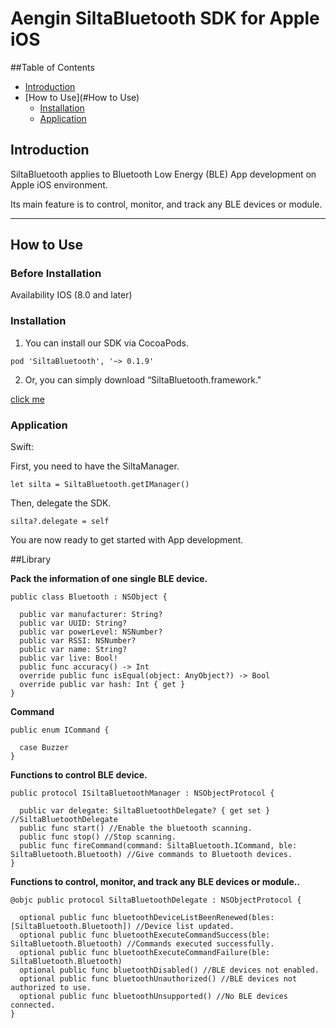# Aengin SiltaBluetooth SDK for Apple iOS

##Table of Contents


- [Introduction](#Introduction)
- [How to Use](#How to Use)
  - [Installation](#Installation)
  - [Application](#Application)

## Introduction

SiltaBluetooth applies to Bluetooth Low Energy (BLE) App development on Apple iOS environment.

Its main feature is to control, monitor, and track any BLE devices or module.

***

## How to Use

### Before Installation
Availability IOS (8.0 and later)

### Installation

1) You can install our SDK via CocoaPods.

`pod 'SiltaBluetooth', '~> 0.1.9'`

2) Or, you can simply download “SiltaBluetooth.framework."

[click me](https://drive.google.com/a/aengin.com/file/d/0Bxf8xz9_np75QzdFajVxM0lLUXM/view?usp=sharing)

### Application


Swift:
 
 First, you need to have the SiltaManager.

 `let silta = SiltaBluetooth.getIManager()` 

 
 Then, delegate the SDK.

 `silta?.delegate = self`

 You are now ready to get started with App development.


##Library

**Pack the information of one single BLE device.**

    public class Bluetooth : NSObject {
     
      public var manufacturer: String?
      public var UUID: String?
      public var powerLevel: NSNumber?
      public var RSSI: NSNumber?
      public var name: String?
      public var live: Bool!
      public func accuracy() -> Int
      override public func isEqual(object: AnyObject?) -> Bool
      override public var hash: Int { get }
    }

**Command**

    public enum ICommand {
     
      case Buzzer
    }

**Functions to control BLE device.**

    public protocol ISiltaBluetoothManager : NSObjectProtocol {
     
      public var delegate: SiltaBluetoothDelegate? { get set } //SiltaBluetoothDelegate
      public func start() //Enable the bluetooth scanning.
      public func stop() //Stop scanning.
      public func fireCommand(command: SiltaBluetooth.ICommand, ble: SiltaBluetooth.Bluetooth) //Give commands to Bluetooth devices.
    }

**Functions to control, monitor, and track any BLE devices or module..**

    @objc public protocol SiltaBluetoothDelegate : NSObjectProtocol {
     
      optional public func bluetoothDeviceListBeenRenewed(bles: [SiltaBluetooth.Bluetooth]) //Device list updated.
      optional public func bluetoothExecuteCommandSuccess(ble: SiltaBluetooth.Bluetooth) //Commands executed successfully.
      optional public func bluetoothExecuteCommandFailure(ble: SiltaBluetooth.Bluetooth)
      optional public func bluetoothDisabled() //BLE devices not enabled.
      optional public func bluetoothUnauthorized() //BLE devices not authorized to use.
      optional public func bluetoothUnsupported() //No BLE devices connected.
    }

